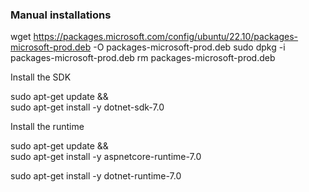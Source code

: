 ### Manual installations

wget https://packages.microsoft.com/config/ubuntu/22.10/packages-microsoft-prod.deb -O packages-microsoft-prod.deb
sudo dpkg -i packages-microsoft-prod.deb
rm packages-microsoft-prod.deb

Install the SDK

sudo apt-get update && \
sudo apt-get install -y dotnet-sdk-7.0


Install the runtime


sudo apt-get update && \
sudo apt-get install -y aspnetcore-runtime-7.0

sudo apt-get install -y dotnet-runtime-7.0